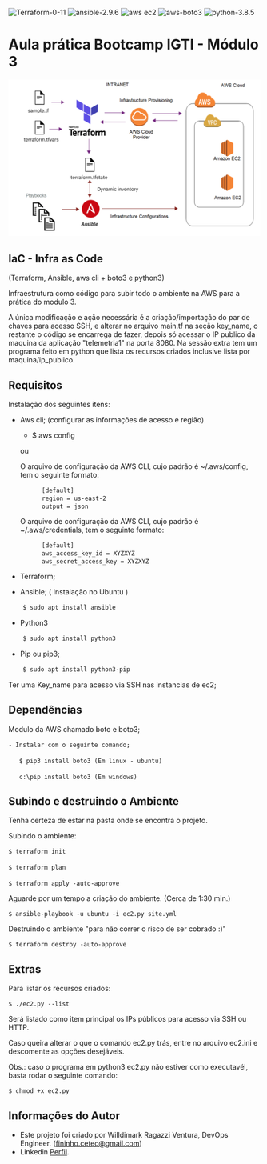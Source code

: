 
![Terraform-0-11](https://img.shields.io/badge/terraform-0.11-blueviolet?style=flat-square)
![ansible-2.9.6](https://img.shields.io/badge/ansible-2.9.6-yellow?style=flat-square)
![aws ec2](https://img.shields.io/badge/aws-ec2-green?style=flat-square)
![aws-boto3](https://img.shields.io/badge/aws-boto3-yellowgreen?style=flat-square)
![python-3.8.5](https://img.shields.io/badge/python-3.8.5-red?style=flat-square)


Aula prática Bootcamp IGTI - Módulo 3
======================================

![Capa](capa.png "Capa")

## IaC - Infra as Code

(Terraform, Ansible, aws cli + boto3 e python3)

 Infraestrutura como código para subir todo o ambiente na AWS para a prática do modulo 3.

A única modificação e ação necessária é a criação/importação do par de chaves para acesso SSH, e alterar no arquivo main.tf na seção key_name, o restante o código se encarrega de fazer, depois só acessar o IP publico da maquina da aplicação "telemetria1" na porta 8080. Na sessão extra tem um programa feito em python que lista os recursos criados inclusive lista por maquina/ip_publico.


Requisitos
------------

Instalação dos seguintes itens:

- Aws cli; (configurar as informações de acesso e região)

    - $ aws config

    ou

    O arquivo de configuração da AWS CLI, cujo padrão é ~/.aws/config, tem o seguinte formato:

            [default]
            region = us-east-2
            output = json

    O arquivo de configuração da AWS CLI, cujo padrão é ~/.aws/credentials, tem o seguinte formato:

            [default]
            aws_access_key_id = XYZXYZ
            aws_secret_access_key = XYZXYZ

- Terraform;

- Ansible; ( Instalação no Ubuntu ) 
```sh
    $ sudo apt install ansible
```
- Python3
```sh
    $ sudo apt install python3
```
- Pip ou pip3;
```sh
    $ sudo apt install python3-pip
```
Ter uma Key_name para acesso via SSH nas instancias de ec2;

Dependências
------------

Modulo da AWS chamado boto e boto3;

    - Instalar com o seguinte comando;

       $ pip3 install boto3 (Em linux - ubuntu)

       c:\pip install boto3 (Em windows)


Subindo e destruindo o Ambiente
--------------------------------

Tenha certeza de estar na pasta onde se encontra o projeto. 

Subindo o ambiente:

    $ terraform init

    $ terraform plan
 
    $ terraform apply -auto-approve

Aguarde por um tempo a criação do ambiente. (Cerca de 1:30 min.)
 
    $ ansible-playbook -u ubuntu -i ec2.py site.yml


Destruindo o ambiente "para não correr o risco de ser cobrado :)" 

    $ terraform destroy -auto-approve


Extras
--------

Para listar os recursos criados:

    $ ./ec2.py --list

Será listado como item principal os IPs públicos para acesso via SSH ou HTTP.

Caso queira alterar o que o comando ec2.py trás, entre no arquivo ec2.ini e descomente as opções desejáveis.

Obs.: caso o programa em python3 ec2.py não estiver como executavél, basta rodar o seguinte comando:

    $ chmod +x ec2.py

Informações do Autor
------------------

- Este projeto foi criado por Willdimark Ragazzi Ventura, DevOps Engineer. (<fininho.cetec@gmail.com>)
- Linkedin [Perfil](https://www.linkedin.com/in/willdymark-ragazzi-ventura-ccna-devnetsecops-membro-anppd%C2%AE-a4422617//).
